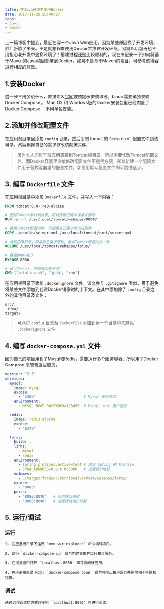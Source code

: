 ```yaml
---
title: 在Java开发中使用Docker
date: 2017-11-28 20:40:27
tags:
- Java
- Docker
---
```


上一篇博客中提到，最近在写一个Java Web应用，因为某些原因换了开发环境，然后折腾了半天。于是就想起来使用Docker来搭建开发环境，妈妈以后就再也不用担心我开发中途换环境了！搭建过程还是比较顺利的，现在来记录一下如何将基于Maven的Java项目部署到Docker。如果不是基于Maven的项目，可参考该博客进行相应的修改。

## 1.安装Docker

这一步不用多说什么，直接进入[官网](https://www.docker.com/)按照提示安装即可。Linux 需要单独安装 Docker Compose 。 Mac OS 和 Windows版的Docker安装包里已经内置了 Docker Compose， 不用单独安装。

## 2.添加并修改配置文件

在应用根目录里添加 `config` 目录，然后复制Tomcat的 `Server.xml` 配置文件到该目录。然后根据自己的需求修改该配置文件。

> 因为本人习惯于将应用部署到Tomcat根目录，所以需要修改Tomcat配置文件。而Docker容器里直接修改配置文件不是很方便，所以新建一个配置文件用于替换容器里的配置文件。如使用默认配置文件即可跳过这步。

## 3. 编写 `Dockerfile` 文件

在应用根目录中添加 `Dockerfile` 文件，并写入一下内容：

```Dockerfile
FROM tomcat:8.0-jre8-alpine

# 删除Tomcat默认根目录，可根据自己需求保留或删除
RUN rm -rf /usr/local/tomcat/webapps/ROOT/

# 替换Tomcat配置文件，可根据自己需求修改或删除
COPY ./config/server.xml /usr/local/tomcat/conf/server.xml

# 挂载应用目录，根据自己需求修改，需与Tomcat配置文件一致
VOLUME /usr/local/tomcat/webapps/forus/

# 暴露8080端口
EXPOSE 8080

# 运行Tomcat，并启用远程调试
CMD ["catalina.sh", "jpda", "run"]
```

在应用根目录下添加 `.dockerignore` 文件。该文件与 `.gitignore` 类似，用于避免将某些文件添加到创建Docker镜像时的上下文。在其中添加除了 `config` 目录之外的其他目录及文件：

```gitignore
src/
.idea/
target/
```

> 可以将 `config` 目录及 `Dockerfile` 添加到另一个目录中来避免 `.dockerignore` 文件

## 4. 编写 `docker-compose.yml` 文件

因为自己的项目用到了Mysql和Redis，需要运行多个服务容器。所以用了Docker Compose 来管理这些服务。

```yaml
version: "2.3"
services:
  mysql:
    image: mysql
    expose:
      - "3306"                      # Mysql 服务端口
    environment:
      - MYSQL_ROOT_PASSWORD=123456  # Mysql root 用户密码

  redis:
    image: redis:alpine
    expose:
      - "6379"

  forus:
    build: .
    links:
      - mysql
      - redis
    environment:
      - spring.profiles.active=test # 激活 Spring 的 Profile
      - JPDA_ADDRESS=0.0.0.0:8000   # 远程调试地址
    volumes:
      - ./target/forus/:/usr/local/tomcat/webapps/forus/
    expose:
      - "8080"
    ports:
      - "8080:8080"   # 应用端口映射
      - "8000:8000"   # 远程调试端口映射
```

## 5. 运行/调试

### 运行

```
1. 在应用根目录下运行 `mvn war:exploded` 命令编译项目。

2. 运行 `docker-compose up` 命令构建镜像并运行相应服务。

3. 在浏览器中打开 `localhost:8080` 即可访问该应用。

4. 在应用根目录下运行 `docker-compose down` 命令可停止相应服务并删除相关容器和镜像。
```

### 调试

```
通过远程调试的方式连接到 `localhost:8000' 可进行调试。
```